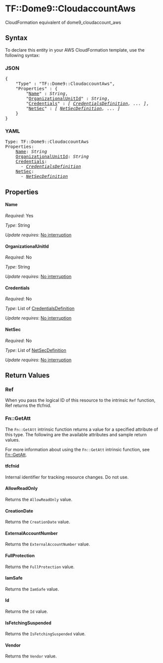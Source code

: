 # TF::Dome9::CloudaccountAws

CloudFormation equivalent of dome9_cloudaccount_aws

## Syntax

To declare this entity in your AWS CloudFormation template, use the following syntax:

### JSON

<pre>
{
    "Type" : "TF::Dome9::CloudaccountAws",
    "Properties" : {
        "<a href="#name" title="Name">Name</a>" : <i>String</i>,
        "<a href="#organizationalunitid" title="OrganizationalUnitId">OrganizationalUnitId</a>" : <i>String</i>,
        "<a href="#credentials" title="Credentials">Credentials</a>" : <i>[ <a href="credentialsdefinition.md">CredentialsDefinition</a>, ... ]</i>,
        "<a href="#netsec" title="NetSec">NetSec</a>" : <i>[ <a href="netsecdefinition.md">NetSecDefinition</a>, ... ]</i>
    }
}
</pre>

### YAML

<pre>
Type: TF::Dome9::CloudaccountAws
Properties:
    <a href="#name" title="Name">Name</a>: <i>String</i>
    <a href="#organizationalunitid" title="OrganizationalUnitId">OrganizationalUnitId</a>: <i>String</i>
    <a href="#credentials" title="Credentials">Credentials</a>: <i>
      - <a href="credentialsdefinition.md">CredentialsDefinition</a></i>
    <a href="#netsec" title="NetSec">NetSec</a>: <i>
      - <a href="netsecdefinition.md">NetSecDefinition</a></i>
</pre>

## Properties

#### Name

_Required_: Yes

_Type_: String

_Update requires_: [No interruption](https://docs.aws.amazon.com/AWSCloudFormation/latest/UserGuide/using-cfn-updating-stacks-update-behaviors.html#update-no-interrupt)

#### OrganizationalUnitId

_Required_: No

_Type_: String

_Update requires_: [No interruption](https://docs.aws.amazon.com/AWSCloudFormation/latest/UserGuide/using-cfn-updating-stacks-update-behaviors.html#update-no-interrupt)

#### Credentials

_Required_: No

_Type_: List of <a href="credentialsdefinition.md">CredentialsDefinition</a>

_Update requires_: [No interruption](https://docs.aws.amazon.com/AWSCloudFormation/latest/UserGuide/using-cfn-updating-stacks-update-behaviors.html#update-no-interrupt)

#### NetSec

_Required_: No

_Type_: List of <a href="netsecdefinition.md">NetSecDefinition</a>

_Update requires_: [No interruption](https://docs.aws.amazon.com/AWSCloudFormation/latest/UserGuide/using-cfn-updating-stacks-update-behaviors.html#update-no-interrupt)

## Return Values

### Ref

When you pass the logical ID of this resource to the intrinsic `Ref` function, Ref returns the tfcfnid.

### Fn::GetAtt

The `Fn::GetAtt` intrinsic function returns a value for a specified attribute of this type. The following are the available attributes and sample return values.

For more information about using the `Fn::GetAtt` intrinsic function, see [Fn::GetAtt](https://docs.aws.amazon.com/AWSCloudFormation/latest/UserGuide/intrinsic-function-reference-getatt.html).

#### tfcfnid

Internal identifier for tracking resource changes. Do not use.

#### AllowReadOnly

Returns the <code>AllowReadOnly</code> value.

#### CreationDate

Returns the <code>CreationDate</code> value.

#### ExternalAccountNumber

Returns the <code>ExternalAccountNumber</code> value.

#### FullProtection

Returns the <code>FullProtection</code> value.

#### IamSafe

Returns the <code>IamSafe</code> value.

#### Id

Returns the <code>Id</code> value.

#### IsFetchingSuspended

Returns the <code>IsFetchingSuspended</code> value.

#### Vendor

Returns the <code>Vendor</code> value.

